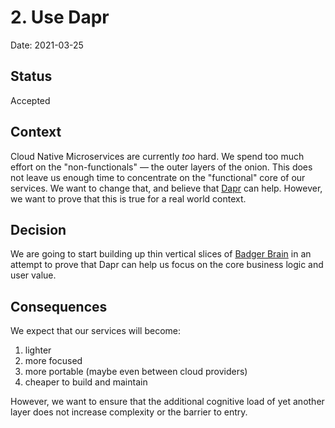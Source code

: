 # 2. Use Dapr

Date: 2021-03-25

## Status

Accepted

## Context

Cloud Native Microservices are currently _too_ hard. We spend too much effort on the "non-functionals" — the outer layers of the onion. This does not leave us enough time to concentrate on the "functional" core of our services. We want to change that, and believe that [Dapr](https:/dapr.io) can help. However, we want to prove that this is true for a real world context.

## Decision

We are going to start building up thin vertical slices of [Badger Brain](https://github.com/redbadger/badger-brain) in an attempt to prove that Dapr can help us focus on the core business logic and user value.

## Consequences

We expect that our services will become:

1. lighter
2. more focused
3. more portable (maybe even between cloud providers)
4. cheaper to build and maintain

However, we want to ensure that the additional cognitive load of yet another layer does not increase complexity or the barrier to entry.
